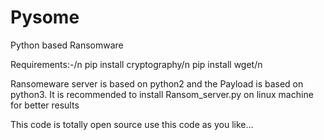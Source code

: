 # Pysome
Python based Ransomware 

Requirements:-/n
pip install cryptography/n
pip install wget/n

Ransomeware server is based on python2 and the Payload is based on python3. It is recommended to install Ransom_server.py on linux machine
for better results

This code is totally open source use this code as you like...

